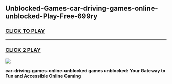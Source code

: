 
## Unblocked-Games-car-driving-games-online-unblocked-Play-Free-699ry
<h3>
<a href="https://premium76.site?title=car-driving-games-online-unblocked&ref=09A">CLICK TO PLAY</a></h3>
<hr>

<h3>
<a href="https://premium76.site?title=car-driving-games-online-unblocked&ref=09A">CLICK 2 PLAY</a>
  
</h3>

<a href="https://premium76.site?title=car-driving-games-online-unblocked&ref=09A"><img src="https://clearcache.store/games.png"></a>


**car-driving-games-online-unblocked games unblocked: Your Gateway to Fun and Accessible Online Gaming**
